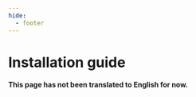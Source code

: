 ```yaml
---
hide:
  - footer
---
```

# Installation guide
#### This page has not been translated to English for now.
